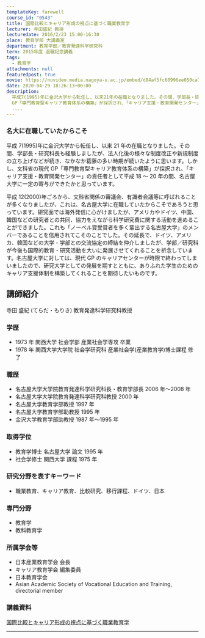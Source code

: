 ```yaml
---
templateKey: farewell
course_id: "0543"
title: 国際比較とキャリア形成の視点に基づく職業教育学
lecturer: 寺田盛紀 教授
lecturedate: 2016/2/23 15:00-16:30
place: 教育学部 大講義室
department: 教育学部／教育発達科学研究科
term: 2015年度 退職記念講義
tags:
  - 教育学
attachments: null
featuredpost: true
movie: https://nuvideo.media.nagoya-u.ac.jp/embed/d84af5fc60996ee050ca7c4b01874d6fdbf40e76
date: 2020-04-29 18:26:13+00:00
description:
  平成7(1995)年に金沢大学から転任し、以来21年の在職となりました。その間、学部長・研究科長も経験しましたが、法人化後の様々な制度改正や新規制度の立ち上げなどが続き、なかなか葛藤の多い時期が続いたように思います。しかし、文科省の現代
  GP「専門教育型キャリア教育体系の構築」が採択され、「キャリア支援・教育開発センター」の責任者として平成18～20年の間、名古屋大学に一定の寄与ができたかと思
  ....
---
```


### 名大に在職していたからこそ

平成 7(1995)年に金沢大学から転任し、以来 21 年の在職となりました。その間、学部長・研究科長も経験しましたが、法人化後の様々な制度改正や新規制度の立ち上げなどが続き、なかなか葛藤の多い時期が続いたように思います。しかし、文科省の現代 GP「専門教育型キャリア教育体系の構築」が採択され、「キャリア支援・教育開発センター」の責任者として平成 18 ～ 20 年の間、名古屋大学に一定の寄与ができたかと思っています。

平成 12(2000)年ごろから、文科省関係の審議会、有識者会議等に呼ばれることが多くなりましたが、これは、名古屋大学に在職していたからこそであろうと思っています。研究面では海外発信に心がけましたが、アメリカやドイツ、中国、韓国などの研究者との共同、協力をえながら科学研究費に関する活動を進めることができました。これも「ノーベル賞受賞者を多く輩出する名古屋大学」のメンバーであることを信用されてこそのことでした。その延長で、ドイツ、アメリカ、韓国などの大学・学部との交流協定の締結を仲介しましたが、学部／研究科が今後も国際的教育・研究活動を大いに発展させてくれることを祈念しています。名古屋大学に対しては、現代 GP のキャリアセンターが時限で終わってしまいましたので、研究大学としての発展を期すとともに、ありふれた学生のためのキャリア支援体制を構築してくれることを期待したいものです。

## 講師紹介

寺田 盛紀 (てらだ・もりき) 教育発達科学研究科教授

### 学歴

- 1973 年 関西大学 社会学部 産業社会学専攻 卒業
- 1978 年 関西大学大学院 社会学研究科 産業社会学(産業教育学)博士課程 修了

### 職歴

- 名古屋大学大学院教育発達科学研究科長・教育学部長 2006 年〜2008 年
- 名古屋大学大学院教育発達科学研究科教授 2000 年
- 名古屋大学教育学部教授 1997 年
- 名古屋大学教育学部助教授 1995 年
- 金沢大学教育学部助教授 1987 年〜1995 年

### 取得学位

- 教育学博士 名古屋大学 論文 1995 年
- 社会学修士 関西大学 課程 1975 年

### 研究分野を表すキーワード

- 職業教育、キャリア教育、比較研究、移行課程、ドイツ、日本

### 専門分野

- 教育学
- 教科教育学

### 所属学会等

- 日本産業教育学会 会長
- キャリア教育学会 編集委員
- 日本教育学会
- Asian Academic Society of Vocational Education and Training, directorial member

### 講義資料

[国際比較とキャリア形成の視点に基づく職業教育学](https://ocw.nagoya-u.jp/files/543/terada_moriki2.pdf)

---
